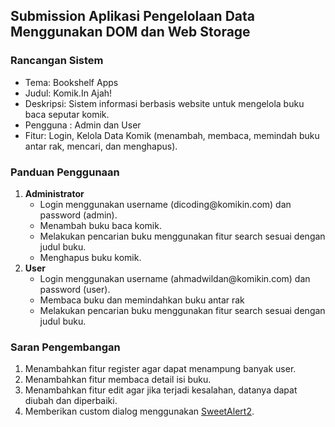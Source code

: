 ## Submission Aplikasi Pengelolaan Data Menggunakan DOM dan Web Storage

### Rancangan Sistem
<ul>
   <li>Tema: Bookshelf Apps</li>
   <li>Judul: Komik.In Ajah!</li>
   <li>Deskripsi: Sistem informasi berbasis website untuk mengelola buku baca seputar komik.</li>
   <li>Pengguna : Admin dan User</li>
   <li>Fitur: Login, Kelola Data Komik (menambah, membaca, memindah buku antar rak, mencari, dan menghapus).</li>
</ul>

### Panduan Penggunaan
<ol>
   <li><b>Administrator</b><uL>
      <li>Login menggunakan username (dicoding@komikin.com) dan password (admin).</li>
      <li>Menambah buku baca komik.</li>
      <li>Melakukan pencarian buku menggunakan fitur search sesuai dengan judul buku.</li>
      <li>Menghapus buku komik.</li>
   </ul></li>
   <li><b>User</b><uL>
      <li>Login menggunakan username (ahmadwildan@komikin.com) dan password (user).</li>
      <li>Membaca buku dan memindahkan buku antar rak</li>
      <li>Melakukan pencarian buku menggunakan fitur search sesuai dengan judul buku.</li>
   </ul></li>
</ol>

### Saran Pengembangan
<ol>
   <li>Menambahkan fitur register agar dapat menampung banyak user.</li>
   <li>Menambahkan fitur membaca detail isi buku.</li>
   <li>Menambahkan fitur edit agar jika terjadi kesalahan, datanya dapat diubah dan diperbaiki.</li>
   <li>Memberikan custom dialog menggunakan <a href="https://sweetalert2.github.io/">SweetAlert2</a>.</li>
</ol>

